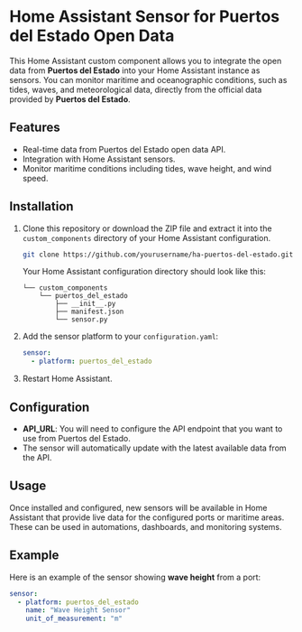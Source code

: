 # Home Assistant Sensor for Puertos del Estado Open Data

This Home Assistant custom component allows you to integrate the open data from **Puertos del Estado** into your Home Assistant instance as sensors. You can monitor maritime and oceanographic conditions, such as tides, waves, and meteorological data, directly from the official data provided by **Puertos del Estado**.

## Features
- Real-time data from Puertos del Estado open data API.
- Integration with Home Assistant sensors.
- Monitor maritime conditions including tides, wave height, and wind speed.

## Installation

1. Clone this repository or download the ZIP file and extract it into the `custom_components` directory of your Home Assistant configuration.

    ```bash
    git clone https://github.com/yourusername/ha-puertos-del-estado.git
    ```

    Your Home Assistant configuration directory should look like this:

    ```
    └── custom_components
        └── puertos_del_estado
            ├── __init__.py
            ├── manifest.json
            └── sensor.py
    ```

2. Add the sensor platform to your `configuration.yaml`:

    ```yaml
    sensor:
      - platform: puertos_del_estado
    ```

3. Restart Home Assistant.

## Configuration

- **API_URL**: You will need to configure the API endpoint that you want to use from Puertos del Estado.
- The sensor will automatically update with the latest available data from the API.

## Usage

Once installed and configured, new sensors will be available in Home Assistant that provide live data for the configured ports or maritime areas. These can be used in automations, dashboards, and monitoring systems.

## Example

Here is an example of the sensor showing **wave height** from a port:

```yaml
sensor:
  - platform: puertos_del_estado
    name: "Wave Height Sensor"
    unit_of_measurement: "m"
